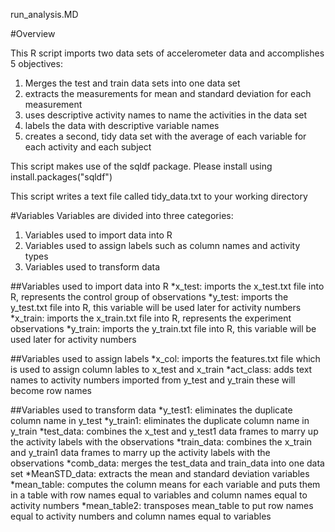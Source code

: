 run_analysis.MD

#Overview

This R script imports two data sets of accelerometer data and accomplishes 5 objectives:
1. Merges the test and train data sets into one data set
2. extracts the measurements for mean and standard deviation for each measurement
3. uses descriptive activity names to name the activities in the data set
4. labels the data with descriptive variable names
5. creates a second, tidy data set with the average of each variable for each activity and each subject

This script makes use of the sqldf package. Please install using install.packages("sqldf")

This script writes a text file called tidy_data.txt to your working directory



#Variables
Variables are divided into three categories:
1. Variables used to import data into R
2. Variables used to assign labels such as column names and activity types
3. Variables used to transform data

##Variables used to import data into R
*x_test: imports the x_test.txt file into R, represents the control group of observations
*y_test: imports the y_test.txt file into R, this variable will be used later for activity numbers
*x_train: imports the x_train.txt file into R, represents the experiment observations
*y_train: imports the y_train.txt file into R, this variable will be used later for activity numbers



##Variables used to assign labels
*x_col: imports the features.txt file which is used to assign column lables to x_test and x_train
*act_class: adds text names to activity numbers imported from y_test and y_train these will become row names

##Variables used to transform data
*y_test1: eliminates the duplicate column name in y_test 
*y_train1: eliminates the duplicate column name in y_train 
*test_data: combines the x_test and y_test1 data frames to marry up the activity labels with the observations
*train_data: combines the x_train and y_train1 data frames to marry up the activity labels with the observations
*comb_data: merges the test_data and train_data into one data set
*MeanSTD_data: extracts the mean and standard deviation variables
*mean_table: computes the column means for each variable and puts them in a table with row names equal to variables and column names equal to activity numbers
*mean_table2: transposes mean_table to put row names equal to activity numbers and column names equal to variables
